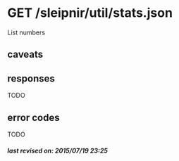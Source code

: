 # GET /sleipnir/util/stats.json

List numbers

## caveats

## responses

TODO

## error codes

TODO

##### last revised on: 2015/07/19 23:25
